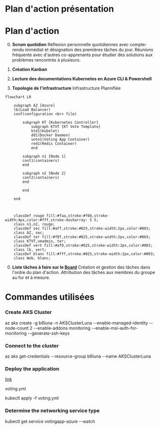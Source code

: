 # Plan d'action présentation  

# Plan d'action

00. **Scrum quotidien**
Réflexion personnelle quotidiennes avec compte-rendu immédiat et désignation des premières tâches du jour.
Réunions fréquente avec d'autres co-apprenants pour étudier des solutions aux problèmes rencontrés à plusieurs.

1.  **Création Kanban**

2.  **Lecture des documentations Kubernetes en Azure CLI & Powershell**

3.  **Topologie de l'infrastructure**
Infrastructure Plannifiée


```mermaid
flowchart LR

    subgraph AZ [Azure]
    lb(Load Balancer)
    conf(configuration <br> file)

        subgraph KT [Kubernetes Controller]
            subgraph KTVT [KT Vote Template]
            ktd1(Kubelet)
            dd1(Docker Daemon)
            vote1(Voting App Container)
            red1(Redis Container)
            end
        
        subgraph n1 [Node 1]
        cont1(containers)
        end

        subgraph n2 [Node 2]
        cont2(containers)
        end

        end

    end 

    

    classDef rouge fill:#faa,stroke:#f66,stroke-width:4px,color:#fff,stroke-dasharray: 5 5;
    class n1,n2, rouge;
    classDef sec fill:#aff,stroke:#025,stroke-width:2px,color:#003;
    class AZ, sec;
    classDef ter fill:#f0f,stroke:#025,stroke-width:2px,color:#003;
    class KTVT,vmadmin, ter;
    classDef vert fill:#af0,stroke:#025,stroke-width:2px,color:#003;
    class lb, vert;
    classDef blanc fill:#fff,stroke:#025,stroke-width:2px,color:#003;
    class Web, blanc;

```

0.   **Liste tâches à faire sur le [Board](https://github.com/users/Simplon-Luna/projects/1/views/1)**
Création et gestion des tâches dans l'ordre du plan d'action. Attribution des tâches aux membres du groupe au fur et à mesure.

# **Commandes utilisées**

### Create AKS Cluster

az aks create -g b6luna -n AKSClusterLuna --enable-managed-identity --node-count 2 --enable-addons monitoring --enable-msi-auth-for-monitoring  --generate-ssh-keys

### Connect to the cluster

az aks get-credentials --resource-group b6luna --name AKSClusterLuna

### Deploy the application
[link](https://learn.microsoft.com/en-us/azure/aks/learn/quick-kubernetes-deploy-cli#code-try-7)

voting.yml

kubectl apply -f voting.yml

### Determine the networking service type

kubectl get service votingapp-azure --watch

